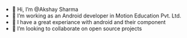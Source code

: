 - 👋 Hi, I’m @Akshay Sharma
- 👀 I’m working as an Android developer in Motion Education Pvt. Ltd.
- 🌱 I have a great experiance with android and their component
- 💞️ I’m looking to collaborate on open source projects

<!---
AkshayMotion/AkshayMotion is a ✨ special ✨ repository because its `README.md` (this file) appears on your GitHub profile.
You can click the Preview link to take a look at your changes.
--->
